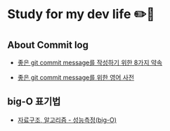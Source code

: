 Study for my dev life :pencil2::green_heart:
=====

About Commit log 
------
- [좋은 git commit message를 작성하기 위한 8가지 약속](https://djkeh.github.io/articles/How-to-write-a-git-commit-message-kor/)

- [좋은 git commit message를 위한 영어 사전](https://blog.ull.im/engineering/2019/03/10/logs-on-git.html)


big-O 표기법
-----
- [자료구조, 알고리즘 - 성능측정(big-O)](https://wayhome25.github.io/cs/2017/04/20/cs-26-bigO/)
